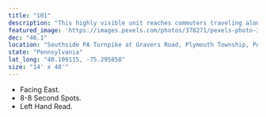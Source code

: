 ```yaml
---
title: "101"
description: "This highly visible unit reaches commuters traveling along the Pennsylvania Turnpike heading toward Valley Forge, Kin of Prussia and I-476 (The Blue Route). The Pennsylvania Turnpike is the major commuter thoroughfare between the affluent counties of Bucks, Montgomery, Chester, Delaware and New Jersey."
featured_image: 'https://images.pexels.com/photos/378271/pexels-photo-378271.jpeg?auto=compress&cs=tinysrgb&dpr=2&h=650&w=940'
dec: "46.1"
location: "Southside PA Turnpike at Gravers Road, Plymouth Township, PA"
state: "Pennsylvania"
lat_long: "40.109115, -75.295858"
size: "14' x 48'"
---
```

* Facing East.
* 8-8 Second Spots.
* Left Hand Read.